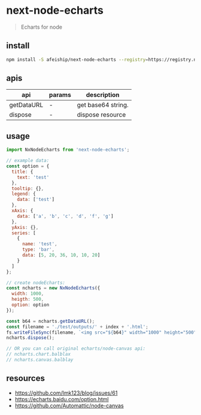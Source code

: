 # next-node-echarts
> Echarts for node

## install
```bash
npm install -S afeiship/next-node-echarts --registry=https://registry.npm.taobao.org
```

## apis
| api        | params | description        |
| ---------- | ------ | ------------------ |
| getDataURL | -      | get base64 string. |
| dispose    | -      | dispose resource   |

## usage
```js
import NxNodeEcharts from 'next-node-echarts';

// example data:
const option = {
  title: {
    text: 'test'
  },
  tooltip: {},
  legend: {
    data: ['test']
  },
  xAxis: {
    data: ['a', 'b', 'c', 'd', 'f', 'g']
  },
  yAxis: {},
  series: [
    {
      name: 'test',
      type: 'bar',
      data: [5, 20, 36, 10, 10, 20]
    }
  ]
};

// create nodeEcharts:
const ncharts = new NxNodeEcharts({
  width: 1000,
  heigth: 500,
  option: option
});

const b64 = ncharts.getDataURL();
const filename = './test/outputs/' + index + '.html';
fs.writeFileSync(filename, `<img src="${b64}" width="1000" height="500" />`);
ncharts.dispose();

// OR you can call original echarts/node-canvas api:
// ncharts.chart.balblax
// ncharts.canvas.balblay
```

## resources
- https://github.com/lmk123/blog/issues/61
- https://echarts.baidu.com/option.html
- https://github.com/Automattic/node-canvas

